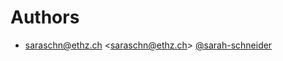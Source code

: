 # Authors

- saraschn@ethz.ch <<saraschn@ethz.ch>> [@sarah-schneider](https://github.com/sarah-schneider)
